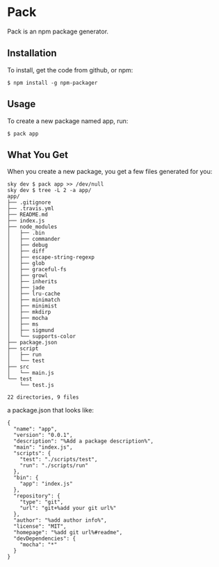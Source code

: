 Pack
====

Pack is an npm package generator.

## Installation

To install, get the code from github, or npm:

```
$ npm install -g npm-packager
```

## Usage

To create a new package named app, run:

```
$ pack app
```
## What You Get

When you create a new package, you get a few files generated for you:

```
sky dev $ pack app >> /dev/null
sky dev $ tree -L 2 -a app/
app/
├── .gitignore
├── .travis.yml
├── README.md
├── index.js
├── node_modules
│   ├── .bin
│   ├── commander
│   ├── debug
│   ├── diff
│   ├── escape-string-regexp
│   ├── glob
│   ├── graceful-fs
│   ├── growl
│   ├── inherits
│   ├── jade
│   ├── lru-cache
│   ├── minimatch
│   ├── minimist
│   ├── mkdirp
│   ├── mocha
│   ├── ms
│   ├── sigmund
│   └── supports-color
├── package.json
├── script
│   ├── run
│   └── test
├── src
│   └── main.js
└── test
    └── test.js

22 directories, 9 files
```

a package.json that looks like:

```
{
  "name": "app",
  "version": "0.0.1",
  "description": "%Add a package description%",
  "main": "index.js",
  "scripts": {
    "test": "./scripts/test",
    "run": "./scripts/run"
  },
  "bin": {
    "app": "index.js"
  },
  "repository": {
    "type": "git",
    "url": "git+%add your git url%"
  },
  "author": "%add author info%",
  "license": "MIT",
  "homepage": "%add git url%#readme",
  "devDependencies": {
    "mocha": "*"
  }
}
```
